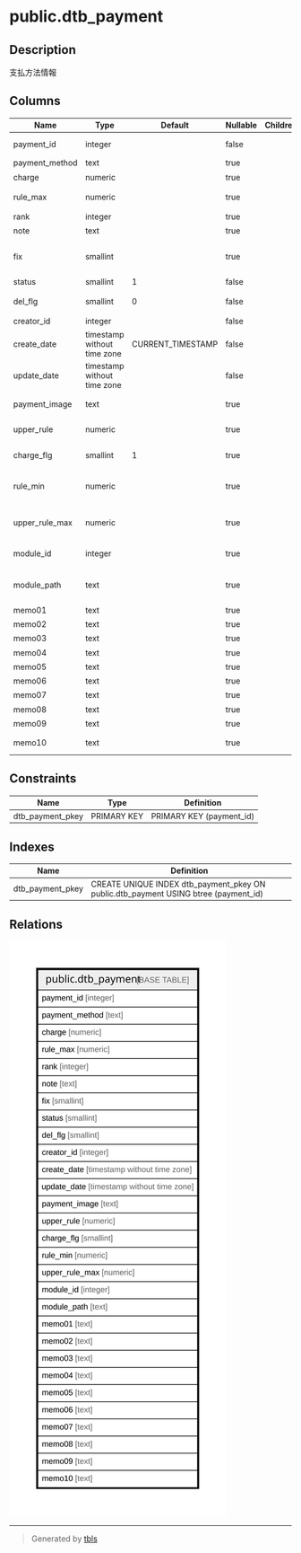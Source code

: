 # public.dtb_payment

## Description

支払方法情報

## Columns

| Name | Type | Default | Nullable | Children | Parents | Comment |
| ---- | ---- | ------- | -------- | -------- | ------- | ------- |
| payment_id | integer |  | false |  |  | 支払方法ID |
| payment_method | text |  | true |  |  | 支払方法 |
| charge | numeric |  | true |  |  | 手数料 |
| rule_max | numeric |  | true |  |  | 利用条件(円以上) |
| rank | integer |  | true |  |  | 表示順 |
| note | text |  | true |  |  | 備考 |
| fix | smallint |  | true |  |  | 固定:1　自由設定:2 |
| status | smallint | 1 | false |  |  | 状態 |
| del_flg | smallint | 0 | false |  |  | 削除フラグ |
| creator_id | integer |  | false |  |  | 作成者ID |
| create_date | timestamp without time zone | CURRENT_TIMESTAMP | false |  |  | 作成日時 |
| update_date | timestamp without time zone |  | false |  |  | 更新日時 |
| payment_image | text |  | true |  |  | 支払方法ロゴ |
| upper_rule | numeric |  | true |  |  | 利用条件(円以下) |
| charge_flg | smallint | 1 | true |  |  | 手数料設定フラグ |
| rule_min | numeric |  | true |  |  | 利用条件(円以上)の下限 |
| upper_rule_max | numeric |  | true |  |  | 利用条件(円以下)の上限 |
| module_id | integer |  | true |  |  | 追加モジュールID |
| module_path | text |  | true |  |  | 追加モジュールパス |
| memo01 | text |  | true |  |  | 汎用項目1 |
| memo02 | text |  | true |  |  | 汎用項目2 |
| memo03 | text |  | true |  |  | 汎用項目3 |
| memo04 | text |  | true |  |  | 汎用項目4 |
| memo05 | text |  | true |  |  | 汎用項目5 |
| memo06 | text |  | true |  |  | 汎用項目6 |
| memo07 | text |  | true |  |  | 汎用項目7 |
| memo08 | text |  | true |  |  | 汎用項目8 |
| memo09 | text |  | true |  |  | 汎用項目9 |
| memo10 | text |  | true |  |  | 汎用項目10 |

## Constraints

| Name | Type | Definition |
| ---- | ---- | ---------- |
| dtb_payment_pkey | PRIMARY KEY | PRIMARY KEY (payment_id) |

## Indexes

| Name | Definition |
| ---- | ---------- |
| dtb_payment_pkey | CREATE UNIQUE INDEX dtb_payment_pkey ON public.dtb_payment USING btree (payment_id) |

## Relations

![er](public.dtb_payment.svg)

---

> Generated by [tbls](https://github.com/k1LoW/tbls)
